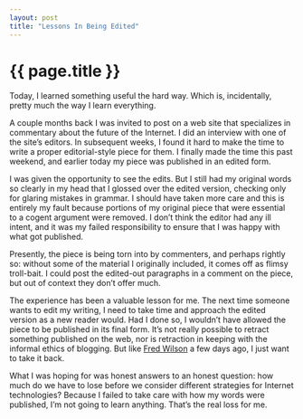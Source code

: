 ```yaml
---
layout: post
title: "Lessons In Being Edited"
---
```


{{ page.title }}
================

Today, I learned something useful the hard way. Which is, incidentally, pretty much the way I learn everything.

A couple months back I was invited to post on a web site that specializes in commentary about the future of the Internet. I did an interview with one of the site’s editors. In subsequent weeks, I found it hard to make the time to write a proper editorial-style piece for them. I finally made the time this past weekend, and earlier today my piece was published in an edited form.

I was given the opportunity to see the edits. But I still had my original words so clearly in my head that I glossed over the edited version, checking only for glaring mistakes in grammar. I should have taken more care and this is entirely my fault because portions of my original piece that were essential to a cogent argument were removed. I don’t think the editor had any ill intent, and it was my failed responsibility to ensure that I was happy with what got published.

Presently, the piece is being torn into by commenters, and perhaps rightly so: without some of the material I originally included, it comes off as flimsy troll-bait. I could post the edited-out paragraphs in a comment on the piece, but out of context they don’t offer much.

The experience has been a valuable lesson for me. The next time someone wants to edit my writing, I need to take time and approach the edited version as a new reader would. Had I done so, I wouldn’t have allowed the piece to be published in its final form. It’s not really possible to retract something published on the web, nor is retraction in keeping with the informal ethics of blogging. But like [Fred Wilson](http://www.avc.com/a_vc/2008/10/the-stupidest-q.html) a few days ago, I just want to take it back.

What I was hoping for was honest answers to an honest question: how much do we have to lose before we consider different strategies for Internet technologies? Because I failed to take care with how my words were published, I’m not going to learn anything. That’s the real loss for me.
